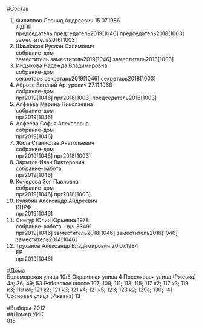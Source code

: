 #Состав  
1. Филиппов Леонид Андреевич 15.07.1986  
    ЛДПР  
    председатель председатель2019[1046] председатель2018[1003] заместитель2016[1003]  
2. Шамбасов Руслан Салимович  
    собрание-дом  
    заместитель заместитель2019[1046] заместитель2018[1003]  
3. Индыкова Надежда Владимировна  
    собрание-дом  
    секретарь секретарь2019[1046] секретарь2018[1003]  
4. Аброзе Евгений Артурович 27.11.1966  
    собрание-дом  
    прг2019[1046] прг2018[1003] председатель2016[1003]  
5. Алфеева Марина Николаевна  
    собрание-дом  
    прг2019[1046]  
6. Алфеева Софья Алексеевна  
    собрание-дом  
    прг2019[1046]  
7. Жила Станислав Анатольевич  
    собрание-дом  
    прг2019[1046] прг2018[1003]  
8. Зарытов Иван Викторович  
    собрание-работа  
    прг2019[1046]  
9. Кочерова Зоя Павловна  
    собрание-дом  
    прг2019[1046] прг2018[1003]  
10. Кулябин Александр Андреевич  
    КПРФ  
    прг2019[1046]  
11. Снегур Юлия Юрьевна 1978  
    собрание-работа - в/ч 33491  
    прг2019[1046] заместитель2018[1046] заместитель2016[1046] заместитель2014[1046]  
12. Труханов Александр Владимирович 20.07.1984  
    ЕР  
    прг2019[1046]  
  
#Дома  
Беломорская улица 10/6 Окраинная улица 4 Поселковая улица (Ржевка) 4а; 36; 49; 53 Рябовское шоссе 107; 109; 111; 113; 115; 117 к2; 117 к3; 119 к3; 119 к4; 121 к2; 121 к3; 121 к4; 121 к5; 123; 123 к2; 129а; 130; 141 Сосновая улица (Ржевка) 13  
  
#Выборы-2012  
##Номер УИК  
815  
